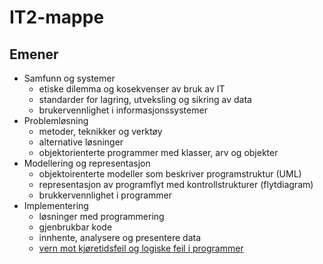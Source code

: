 # IT2-mappe

## Emener

- Samfunn og systemer
    - etiske dilemma og kosekvenser av bruk av IT
    - standarder for lagring, utveksling og sikring av data
    - brukervennlighet i informasjonssystemer
- Problemløsning
    - metoder, teknikker og verktøy
    - alternative løsninger
    - objektorienterte programmer med klasser, arv og objekter
- Modellering og representasjon
    - objektoirenterte modeller som beskriver programstruktur (UML)
    - representasjon av programflyt med kontrollstrukturer (flytdiagram)
    - brukkervennlighet i programmer
- Implementering
    - løsninger med programmering
    - gjenbrukbar kode
    - innhente, analysere og presentere data
    - [vern mot kjøretidsfeil og logiske feil i programmer](./implementering/feilhaandtering.md)
